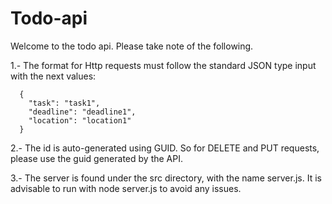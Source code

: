 # Todo-api

Welcome to the todo api. Please take note of the following.

1.- The format for Http requests must follow the standard JSON type input with the next values:

      {
        "task": "task1",
        "deadline": "deadline1",
        "location": "location1"
      }
      
2.- The id is auto-generated using GUID. So for DELETE and PUT requests, please use the guid generated by the API.

3.- The server is found under the src directory, with the name server.js. It is advisable to run with node server.js to avoid any issues.
